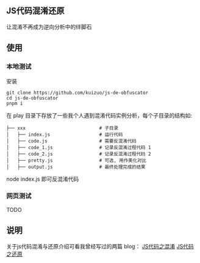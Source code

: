 ## JS代码混淆还原

让混淆不再成为逆向分析中的绊脚石

## 使用

### 本地测试

安装

```
git clone https://github.com/kuizuo/js-de-obfuscator
cd js-de-obfuscator
pnpm i
```

在 play 目录下存放了一些我个人遇到混淆代码实例分析，每个子目录的结构如:

```
├── xxx                           # 子目录
│   ├── index.js                  # 运行代码
│   ├── code.js                   # 需要反混淆代码
│   ├── code_1.js                 # 记录反混淆过程代码 1
│   ├── code_2.js                 # 记录反混淆过程代码 2
│   ├── pretty.js                 # 可选, 用作美化对比
│   ├── output.js                 # 最终处理完成的结果
```

node index.js 即可反混淆代码

### 网页测试

TODO


## 说明

关于js代码混淆与还原介绍可看我曾经写过的两篇 blog：
[JS代码之混淆](https://kuizuo.cn/blog/js-code-obfuscator) 
[JS代码之还原](https://kuizuo.cn/blog/js-code-deobfuscator) 
